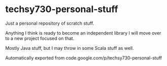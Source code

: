 # techsy730-personal-stuff

Just a personal repository of scratch stuff.

Anything I think is ready to become an independent library I will move over to a new project focused on that.

Mostly Java stuff, but I may throw in some Scala stuff as well. 

Automatically exported from code.google.com/p/techsy730-personal-stuff
